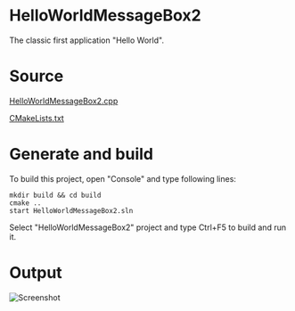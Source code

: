 ﻿# HelloWorldMessageBox2The classic first application "Hello World".# Source[HelloWorldMessageBox2.cpp](HelloWorldMessageBox2.cpp)[CMakeLists.txt](CMakeLists.txt)# Generate and buildTo build this project, open "Console" and type following lines:``` shellmkdir build && cd buildcmake .. start HelloWorldMessageBox2.sln```Select "HelloWorldMessageBox2" project and type Ctrl+F5 to build and run it.# Output![Screenshot](../../../docs/Pictures/HelloWorldMessageBox2.png)